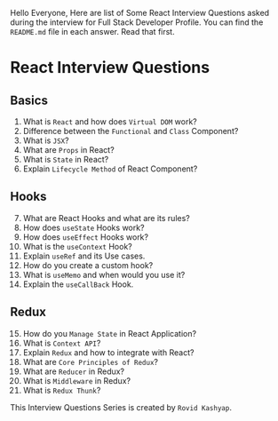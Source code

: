 Hello Everyone, Here are list of Some React Interview Questions asked during the interview for Full Stack Developer Profile. You can find the `README.md` file in each answer. Read that first.

# React Interview Questions

## Basics

1. What is `React` and how does `Virtual DOM` work?
2. Difference between the `Functional` and `Class` Component?
3. What is `JSX`?
4.  What are `Props` in React?
5. What is `State` in React?
6. Explain `Lifecycle Method` of React Component?

## Hooks

7. What are React Hooks and what are its rules?
8. How does `useState` Hooks work?
9. How does `useEffect` Hooks work?
10. What is the `useContext` Hook?
11. Explain `useRef` and its Use cases.
12. How do you create a custom hook?
13. What is `useMemo` and when would you use it?
14. Explain the `useCallBack` Hook.

## Redux

15. How do you `Manage State` in React Application?
16. What is `Context API`?
17. Explain `Redux` and how to integrate with React?
18. What are `Core Principles of Redux`?
19. What are `Reducer` in Redux?
20. What is `Middleware` in Redux?
21. What is `Redux Thunk`?

This Interview Questions Series is created by `Rovid Kashyap`.
